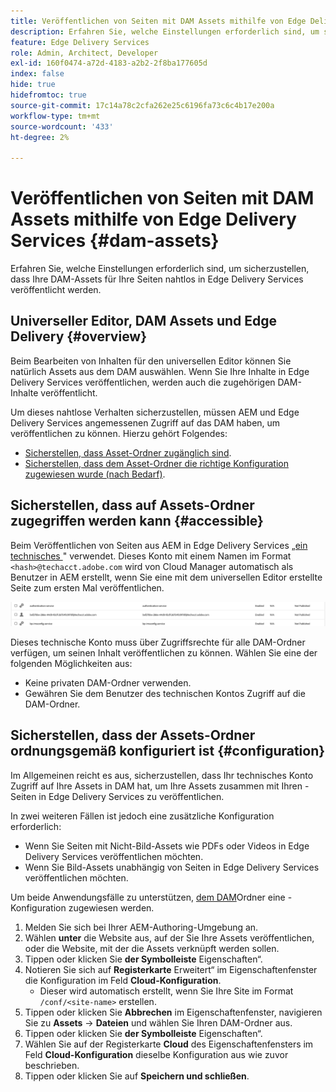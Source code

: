 ```yaml
---
title: Veröffentlichen von Seiten mit DAM Assets mithilfe von Edge Delivery Services
description: Erfahren Sie, welche Einstellungen erforderlich sind, um sicherzustellen, dass Ihre DAM-Assets für Ihre Seiten nahtlos in Edge Delivery Services veröffentlicht werden.
feature: Edge Delivery Services
role: Admin, Architect, Developer
exl-id: 160f0474-a72d-4183-a2b2-2f8ba177605d
index: false
hide: true
hidefromtoc: true
source-git-commit: 17c14a78c2cfa262e25c6196fa73c6c4b17e200a
workflow-type: tm+mt
source-wordcount: '433'
ht-degree: 2%

---
```


# Veröffentlichen von Seiten mit DAM Assets mithilfe von Edge Delivery Services {#dam-assets}

Erfahren Sie, welche Einstellungen erforderlich sind, um sicherzustellen, dass Ihre DAM-Assets für Ihre Seiten nahtlos in Edge Delivery Services veröffentlicht werden.

## Universeller Editor, DAM Assets und Edge Delivery {#overview}

Beim Bearbeiten von Inhalten für den universellen Editor können Sie natürlich Assets aus dem DAM auswählen. Wenn Sie Ihre Inhalte in Edge Delivery Services veröffentlichen, werden auch die zugehörigen DAM-Inhalte veröffentlicht.

Um dieses nahtlose Verhalten sicherzustellen, müssen AEM und Edge Delivery Services angemessenen Zugriff auf das DAM haben, um veröffentlichen zu können. Hierzu gehört Folgendes:

* [Sicherstellen, dass Asset-Ordner zugänglich sind](#accessible).
* [Sicherstellen, dass dem Asset-Ordner die richtige Konfiguration zugewiesen wurde (nach Bedarf)](#configuration).

## Sicherstellen, dass auf Assets-Ordner zugegriffen werden kann {#accessible}

Beim Veröffentlichen von Seiten aus AEM in Edge Delivery Services [ „ein technisches ](/help/implementing/developing/introduction/generating-access-tokens-for-server-side-apis.md)&quot; verwendet. Dieses Konto mit einem Namen im Format `<hash>@techacct.adobe.com` wird von Cloud Manager automatisch als Benutzer in AEM erstellt, wenn Sie eine mit dem universellen Editor erstellte Seite zum ersten Mal veröffentlichen.

![Technisches Konto](/help/edge/wysiwyg-authoring/assets/dam-assets/technical-account.png)

Dieses technische Konto muss über Zugriffsrechte für alle DAM-Ordner verfügen, um seinen Inhalt veröffentlichen zu können. Wählen Sie eine der folgenden Möglichkeiten aus:

* Keine privaten DAM-Ordner verwenden.
* Gewähren Sie dem Benutzer des technischen Kontos Zugriff auf die DAM-Ordner.

## Sicherstellen, dass der Assets-Ordner ordnungsgemäß konfiguriert ist {#configuration}

Im Allgemeinen reicht es aus, sicherzustellen, dass Ihr technisches Konto Zugriff auf Ihre Assets in DAM hat, um Ihre Assets zusammen mit Ihren -Seiten in Edge Delivery Services zu veröffentlichen.

In zwei weiteren Fällen ist jedoch eine zusätzliche Konfiguration erforderlich:

* Wenn Sie Seiten mit Nicht-Bild-Assets wie PDFs oder Videos in Edge Delivery Services veröffentlichen möchten.
* Wenn Sie Bild-Assets unabhängig von Seiten in Edge Delivery Services veröffentlichen möchten.

Um beide Anwendungsfälle zu unterstützen, [ dem DAM](/help/implementing/developing/introduction/configurations.md)Ordner eine -Konfiguration zugewiesen werden.

1. Melden Sie sich bei Ihrer AEM-Authoring-Umgebung an.
1. Wählen **unter** die Website aus, auf der Sie Ihre Assets veröffentlichen, oder die Website, mit der die Assets verknüpft werden sollen.
1. Tippen oder klicken Sie **der Symbolleiste** Eigenschaften“.
1. Notieren Sie sich auf **Registerkarte** Erweitert“ im Eigenschaftenfenster die Konfiguration im Feld **Cloud-Konfiguration**.
   * Dieser wird automatisch erstellt, wenn Sie Ihre Site im Format `/conf/<site-name>` erstellen.
1. Tippen oder klicken Sie **Abbrechen** im Eigenschaftenfenster, navigieren Sie zu **Assets** -> **Dateien** und wählen Sie Ihren DAM-Ordner aus.
1. Tippen oder klicken Sie **der Symbolleiste** Eigenschaften“.
1. Wählen Sie auf der Registerkarte **Cloud** des Eigenschaftenfensters im Feld **Cloud-Konfiguration** dieselbe Konfiguration aus wie zuvor beschrieben.
1. Tippen oder klicken Sie auf **Speichern und schließen**.
